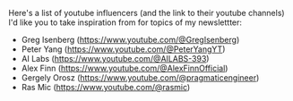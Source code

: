 Here's a list of youtube influencers (and the link to their youtube channels) I'd like you to take inspiration from for topics of my newslettter: 
- Greg Isenberg (https://www.youtube.com/@GregIsenberg)
- Peter Yang (https://www.youtube.com/@PeterYangYT)
- AI Labs (https://www.youtube.com/@AILABS-393)
- Alex Finn (https://www.youtube.com/@AlexFinnOfficial)
- Gergely Orosz (https://www.youtube.com/@pragmaticengineer)
- Ras Mic (https://www.youtube.com/@rasmic)